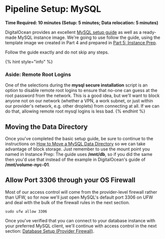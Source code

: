 # Pipeline Setup: MySQL

**Time Required: 10 minutes \(Setup: 5 minutes; Data relocation: 5 minutes\)**

DigitalOcean provides an excellent [MySQL setup guide](https://www.digitalocean.com/community/tutorials/how-to-install-mysql-on-ubuntu-16-04) as well as a ready-made MySQL instance image. We're going to use follow the guide, using the template image we created in Part 4 and prepared in [Part 5: Instance Prep](https://github.com/MordantWastrel/cf_swarm/tree/0580a1e6c94dfe23c5720afb58bfd6d50a447854/part7-productionsetupoutsidetheswarm/database-setup-instance-prep.md).

Follow the guide exactly and do not skip any steps.

{% hint style="info" %}
### Aside: Remote Root Logins

One of the selections during the **mysql secure installation** script is an option to disable remote root logins to ensure that no-one can guess at the root password from the network. This is a good idea, but we'll want to block anyone not on our network \(whether a VPN, a work subnet, or just within our provider's network, e.g. other droplets\) from connecting at all. If we can do that, allowing remote root mysql logins is less bad.
{% endhint %}

## Moving the Data Directory

Once you've completed the basic setup guide, be sure to continue to the instructions on [How to Move a MySQL Data Directory](https://www.digitalocean.com/community/tutorials/how-to-move-a-mysql-data-directory-to-a-new-location-on-ubuntu-16-04) so we can take advantage of block storage. Just remember to use the mount point you named in Instance Prep: The guide uses **/mnt/db**, so if you did the same then you'd use that instead of the example in DigitalOcean's guide of **/mnt/volume-nyc-01**.

## Allow Port 3306 through your OS Firewall

Most of our access control will come from the provider-level firewall rather than UFW, so for now we'll just open MySQL's default port 3306 on UFW and deal with the bulk of the firewall rules in the next section.

```text
sudo ufw allow 3306
```

Once you've verified that you can connect to your database instance with your preferred MySQL client, we'll continue with access control in the next section: [Database Setup \(Provider Firewall\)](https://github.com/MordantWastrel/cf_swarm/tree/0580a1e6c94dfe23c5720afb58bfd6d50a447854/part7-productionsetupoutsidetheswarm/database-setup-provider-firewall.md).

